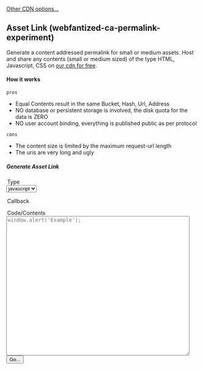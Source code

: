 [Other CDN options...](./)

## Asset Link (webfantized-ca-permalink-experiment)

Generate a content addressed permalink for small or medium assets.
Host and share any contents (small or medium sized) of the type HTML, Javascript, CSS on [our cdn for free](https://cdn.frdl.io).

#### How it works

`pros`
+ Equal Contents result in the same Bucket, Hash, Url, Address
+ NO database or persistent storage is involved, the disk quota for the data is ZERO
+ NO user account binding, everything is published public as per protocol

`cons`
+ The content size is limited by the maximum request-url length
+ The uris are very long and ugly

##### Generate Asset Link
<div class="container">
<form action="https://cdn.frdl.io/_redirect.php" method="POST" target="_blank">
 
 <input type="hidden" name="packageType" value="webfantized-ca-permalink-experiment" /> 
 <input type="hidden" name="packageName" value="*"  /> 
 
 <legend>Type</legend>
 <select name="plugin" onchange="var v=this.options[this.selctedIndex].value, e = document.getElementById('callback'); if(v==='jsonp'){e.style.display='inline-block';}else{e.style.display='none';}">
 <option value="js" selected>javascript</option>
 <option value="css">css</option>
 <option value="html">html</option>
 <option value="json">json</option>
 <option value="jsonp">jsonp</option>
 </select>
 
 <p id="callback">
   <legend>Callback</legend>
  <input type="text" style="display:none;" name="plugin_method" value="callback"  /> 
  </p>
  
 <legend>Code/Contents</legend>
 <textarea name="code" placeholder="window.alert('Example');" style="width:95%;height:364px;"></textarea>

  <input type="submit" value="Go..." /> 
</form>
</div>

